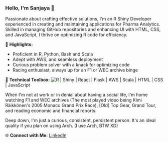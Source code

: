 ### Hello, I'm Sanjaya 👋

Passionate about crafting effective solutions, I'm an R Shiny Developer experienced in creating and maintaining applications for Pharma Analytics. Skilled in managing GitHub repositories and enhancing UI with HTML, CSS, and JavaScript, I thrive on optimizing R code for efficiency.

🌟 **Highlights:**
- Proficient in R, Python, Bash and Scala
- Adept with AWS, and seamless deployment
- Curious problem solver with a knack for optimizing code
- Racing enthusiast, always up for an F1 or WEC archive binge

🚀 **Technical Toolbox:**
![R](https://img.shields.io/badge/r-%23276DC3.svg?style=for-the-badge&logo=r&logoColor=white) | Shiny | React | Flask | AWS | Scala | HTML | CSS | JavaScript

When I'm not at work or in denial about having a social life, I'm home watching F1 and WEC archives (The most played video being Kimi Räikkönen's 2005 Monaco Grand Prix Race), [Old] Top Gear, Grand Tour, and reading economic and financial reports.

Deep down, I'm just a curious, consistent, persistent person. It's an ideal quality if you plan on using Arch. (I use Arch, BTW XD)

🌐 **Connect with Me:**
[LinkedIn](https://www.linkedin.com/in/sanjaya-j-shetty)


